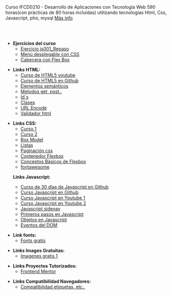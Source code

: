<html lang="es-ES">
<head>
    <meta charset="UTF-8">
    <meta http-equiv="X-UA-Compatible" content="IE=edge">
    <meta name="viewport" content="width=device-width, initial-scale=1.0">
    <link rel="stylesheet" href="./MF0491_3/UF1842/Otros/MenuConCSS/css2.css">
</head>
<body>
Curso IFCD0210 - Desarrollo de Aplicaciones con Tecnología Web
590 horas(con prácticas de 80 horas incluidas) utilizando tecnologías Html, Css, Javascript, pho, mysql <a href=" https://sede.sepe.gob.es/especialidadesformativas/RXBuscadorEFRED/DetalleEspecialidadFormativa.do?codEspecialidad=IFCD0210" target="_blank">Más info </a>

<br><br>
<nav id="menu">
    <ul>
        <li><b>Ejercicios del curso</b>
        <ul>
            <li><a href="./MF0491_3/UF1842/Programas/js001_Repaso.html" target="_blank">Ejercicio js001_Repaso</a></li>
            <li><a href="./MF0491_3/UF1842/Otros/MenuConCSS/menu.html" target="_blank">Menú desplegable con CSS</a></li>
            <li><a href="./MF0491_3/UF1842/Otros/flexbox2/index.html" target="_blank">Cabecera con Flex Box</a></li>    
        </ul>
        </li>
    </ul>
    <ul>
        <li><b>Links HTML:</b>
        <ul>
            <li><a href="https://www.youtube.com/watch?v=kN1XP-Bef7w" target="_blank">Curso de HTML5 youtube</a></li>
            <li><a href="https://github.com/Asabeneh/30-Days-Of-HTML" target="_blank">Curso de HTML5 en Github</a></li>
            <li><a href="https://www.w3schools.com/html/html5_semantic_elements.asp" target="_blank"> Elementos semánticos</a></li>
            <li><a href="https://www.w3schools.com/tags/ref_httpmethods.asp" target="_blank"> Metodos get, post..</a></li>
            <li><a href="https://www.w3schools.com/html/html_id.asp" target="_blank"> Id´s</a></li>
            <li><a href="https://www.w3schools.com/html/html_classes.asp" target="_blank"> Clases </a></li>
            <li><a href="https://www.w3schools.com/html/html_urlencode.asp" target="_blank"> URL Encode</a></li>
            <li><a href="https://validator.w3.org/" target="_blank"> Validador html</a></li>
        </ul>
        </li>
    </ul>    
    <ul>
        <li><b>Links CSS:</b>
        <ul>
            <li><a href="https://www.youtube.com/watch?v=OWKXEJN67FE" target="_blank"> Curso 1</a> </li>
            <li><a href="https://www.youtube.com/watch?v=-k-w8JpTNwA&list=PLROIqh_5RZeDbvISffzihyxzqJBt_z3-Z" target="_blank"> Curso 2</a></li>
            <li><a href="https://www.w3schools.com/css/css_boxmodel.asp" target="_blank"> Box Model</a></li>
            <li><a href="https://www.mclibre.org/consultar/htmlcss/html/html-entidades-nombres-lista.html" target="_blank"> Listas</a></li>
            <li><a href="https://www.w3schools.com/css/css3_pagination.asp" target="_blank"> Paginación css</a></li>
            <li><a href="https://www.w3schools.com/css/css3_flexbox_container.asp" target="_blank"> Contenedor Flexbox</a></li>
            <li><a href="https://developer.mozilla.org/es/docs/Web/CSS/CSS_Flexible_Box_Layout/Basic_Concepts_of_Flexbox" target="_blank"> Conceptos Básicos de Flexbox</a></li>
            <li><a href="https://fontawesome.com/" target="_blank"> fontawesome</a></li>
        </ul>
        </li>
    </ul>
    <ul>
        <b>Links Javascript:</b>
        <ul>
            <li><a href="https://github.com/Asabeneh/30-Days-Of-JavaScript" target="_blank"> Curso de 30 días de Javascript en Github</a></li>
            <li><a href="https://github.com/jonasschmedtmann/complete-javascript-course" target="_blank"> Curso Javascript en Github</a></li>    
            <li><a href="https://www.youtube.com/playlist?list=PLPl81lqbj-4I2ZOzryjPKxfhK3BzTlaJ7" target="_blank"> Curso Javascript en Youtube 1</a></li>
            <li><a href="https://www.youtube.com/watch?v=OqfhPpJeJ-c&list=PLROIqh_5RZeAQNwyRBAENdRgphQwWXdEk" target="_blank"> Curso Javascript en Youtube 2</a></li>        
            <li><a href="https://www.w3schools.com/howto/howto_js_sidenav.asp" target="_blank"> Javascript sidenav</a></li>
            <li><a href="https://developer.mozilla.org/en-US/docs/Learn/JavaScript/First_steps/What_is_JavaScript" target="_blank"> Primeros pasos en Javascript</a></li>
            <li><a href="https://developer.mozilla.org/es/docs/Learn/JavaScript/Objects/Object-oriented_JS" target="_blank"> Objetos en Javascript</a></li>
            <li><a href="https://www.w3schools.com/jsref/dom_obj_event.asp" target="_blank"> Eventos del DOM</a></li>
        </ul>
        </li>
    </ul>
    <ul>
        <li><b>Link fonts:</b>
        <ul>
            <li><a href="https://fonts.google.com/" target="_blank"> Fonts gratis</a></li>
        </ul>
        </li>
    </ul>
    <ul>
        <li><b>Links Images Gratuitas:</b>
        <ul>
            <li><a href="https://www.pexels.com/es-es/" target="_blank"> Imagenes gratis 1</a></li>
        </ul>
        </li>
    </ul>
    <ul>
        <li><b>Links Proyectos Tutorizados:</b>
        <ul>
            <li><a href="https://www.frontendmentor.io/solutions" target="_blank">Frontend Mentor</a></li>
        </ul>
        </li>
    </ul> 
    <ul>
        <li><b>Links Compatibilidad Navegadores:</b>
        <ul>
            <li><a href="https://caniuse.com/?search=grid" target="_blank">Compatibilidad etiquetas, etc..</a></li>
        </ul>
        </li>
    </ul>                               
</nav>
<br><br>

</body>
</html>